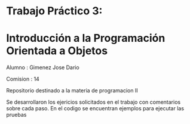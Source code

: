 # Trabajo Práctico 3: 
# Introducción a la Programación Orientada a Objetos

Alumno : Gimenez Jose Dario

Comision : 14

Repositorio destinado a la materia de programacion II

Se desarrollaron los ejericios solicitados en el trabajo con comentarios sobre cada paso.
En el codigo se encuentran ejemplos para ejecutar las pruebas
